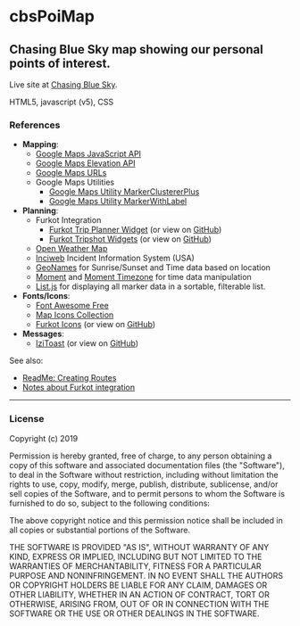 # cbsPoiMap
<h2>Chasing Blue Sky map showing our personal points of interest. </h2>

Live site at <a href="https://ChasingBlueSky.net/map">Chasing Blue Sky</a>.

HTML5, javascript (v5), CSS

<h3>References</h3> 
<ul>
	<li><b>Mapping</b>:
		<ul>
			<li><a href="https://developers.google.com/maps/documentation/javascript/tutorial">Google Maps JavaScript API</a></li>
			<li><a href="https://developers.google.com/maps/documentation/elevation/start">Google Maps Elevation API</a></li>
			<li><a href="https://developers.google.com/maps/documentation/urls/guide">Google Maps URLs</a></li>
			<li>Google Maps Utilities
				<ul>
					<li><a href="https://github.com/googlemaps/v3-utility-library/tree/master/markerclustererplus">Google Maps Utility MarkerClustererPlus</a></li>
					<li><a href="https://github.com/googlemaps/v3-utility-library/tree/master/markerwithlabel">Google Maps Utility MarkerWithLabel</a></li>
				</ul>
			</li>
		</ul>
	</li>  
	<li><b>Planning</b>:
		<ul>
			<li>Furkot Integration
				<ul>
					<li><a href="https://help.furkot.com/widgets/plan-with-furkot-buttons.html">Furkot Trip Planner Widget</a> (or view on <a href="https://github.com/furkot/trip-planner">GitHub</a>)</li>
					<li><a href="https://help.furkot.com/widgets/embed.html">Furkot Tripshot Widgets</a> (or view on <a href="https://github.com/furkot/tripshot">GitHub</a>)</li> 
				</ul>
			</li>
			<li><a href="https://openweathermap.org/">Open Weather Map</a></li>
			<li><a href="https://inciweb.nwcg.gov/">Inciweb</a> Incident Information System (USA)</li>
			<li><a href="http://www.geonames.org/">GeoNames</a> for Sunrise/Sunset and Time data based on location</li>
			<li><a href="http://momentjs.com/">Moment</a> and <a href="http://momentjs.com/timezone/">Moment Timezone</a> for time data manipulation</li>
			<li><a href="https://listjs.com/">List.js</a> for displaying all marker data in a sortable, filterable list.</li>
		</ul>
	</li>    
	<li><b>Fonts/Icons</b>:
		<ul>
			<li><a href="https://fontawesome.com/icons?d=gallery&m=free">Font Awesome Free</a></li>
			<li><a href="https://mapicons.mapsmarker.com/">Map Icons Collection</a></li>
			<li><a href="https://furkot.github.io/icon-fonts/build/furkot.html">Furkot Icons</a> (or view on <a href="https://github.com/furkot/icon-fonts">GitHub</a>)</li>
		</ul>
	</li>
	<li><b>Messages</b>:
		<ul>
			<li><a href="http://izitoast.marcelodolza.com/">IziToast</a> (or view on <a href="https://github.com/marcelodolza/iziToast">GitHub</a>)</li>
		</ul>
	</li>
</ul>

See also: 
<ul>
	<li><a href="ReadMe_CreatingRoutes.md">ReadMe: Creating Routes</a></li>
	<li><a href="examples/Furkot_Integration_Examples.html">Notes about Furkot integration</a></li>
</ul>

<hr>
<h3>License</h3>
Copyright (c) 2019

Permission is hereby granted, free of charge, to any person obtaining a copy of this software and associated documentation files (the "Software"), to deal in the Software without restriction, including without limitation the rights to use, copy, modify, merge, publish, distribute, sublicense, and/or sell copies of the Software, and to permit persons to whom the Software is furnished to do so, subject to the following conditions:

The above copyright notice and this permission notice shall be included in all copies or substantial portions of the Software.

THE SOFTWARE IS PROVIDED "AS IS", WITHOUT WARRANTY OF ANY KIND, EXPRESS OR IMPLIED, INCLUDING BUT NOT LIMITED TO THE WARRANTIES OF MERCHANTABILITY, FITNESS FOR A PARTICULAR PURPOSE AND NONINFRINGEMENT. IN NO EVENT SHALL THE AUTHORS OR COPYRIGHT HOLDERS BE LIABLE FOR ANY CLAIM, DAMAGES OR OTHER LIABILITY, WHETHER IN AN ACTION OF CONTRACT, TORT OR OTHERWISE, ARISING FROM, OUT OF OR IN CONNECTION WITH THE SOFTWARE OR THE USE OR OTHER DEALINGS IN THE SOFTWARE.
